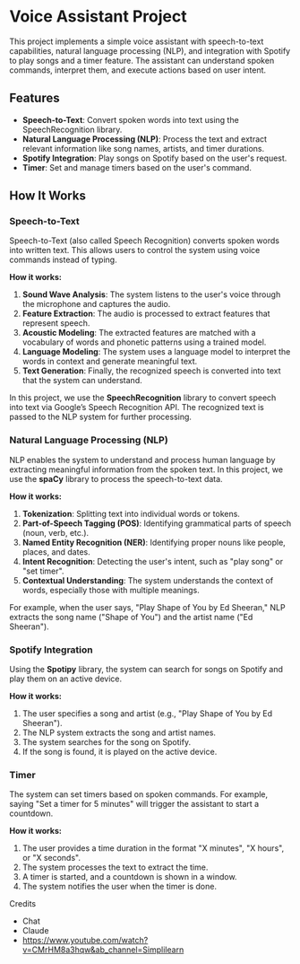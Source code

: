 # Voice Assistant Project

This project implements a simple voice assistant with speech-to-text capabilities, natural language processing (NLP), and integration with Spotify to play songs and a timer feature. The assistant can understand spoken commands, interpret them, and execute actions based on user intent.

## Features

- **Speech-to-Text**: Convert spoken words into text using the SpeechRecognition library.
- **Natural Language Processing (NLP)**: Process the text and extract relevant information like song names, artists, and timer durations.
- **Spotify Integration**: Play songs on Spotify based on the user's request.
- **Timer**: Set and manage timers based on the user's command.

## How It Works

### **Speech-to-Text**

Speech-to-Text (also called Speech Recognition) converts spoken words into written text. This allows users to control the system using voice commands instead of typing.

**How it works:**
1. **Sound Wave Analysis**: The system listens to the user's voice through the microphone and captures the audio.
2. **Feature Extraction**: The audio is processed to extract features that represent speech.
3. **Acoustic Modeling**: The extracted features are matched with a vocabulary of words and phonetic patterns using a trained model.
4. **Language Modeling**: The system uses a language model to interpret the words in context and generate meaningful text.
5. **Text Generation**: Finally, the recognized speech is converted into text that the system can understand.

In this project, we use the **SpeechRecognition** library to convert speech into text via Google’s Speech Recognition API. The recognized text is passed to the NLP system for further processing.

### **Natural Language Processing (NLP)**

NLP enables the system to understand and process human language by extracting meaningful information from the spoken text. In this project, we use the **spaCy** library to process the speech-to-text data.

**How it works:**
1. **Tokenization**: Splitting text into individual words or tokens.
2. **Part-of-Speech Tagging (POS)**: Identifying grammatical parts of speech (noun, verb, etc.).
3. **Named Entity Recognition (NER)**: Identifying proper nouns like people, places, and dates.
4. **Intent Recognition**: Detecting the user's intent, such as "play song" or "set timer".
5. **Contextual Understanding**: The system understands the context of words, especially those with multiple meanings.

For example, when the user says, "Play Shape of You by Ed Sheeran," NLP extracts the song name ("Shape of You") and the artist name ("Ed Sheeran").

### **Spotify Integration**

Using the **Spotipy** library, the system can search for songs on Spotify and play them on an active device.

**How it works:**
1. The user specifies a song and artist (e.g., "Play Shape of You by Ed Sheeran").
2. The NLP system extracts the song and artist names.
3. The system searches for the song on Spotify.
4. If the song is found, it is played on the active device.

### **Timer**

The system can set timers based on spoken commands. For example, saying "Set a timer for 5 minutes" will trigger the assistant to start a countdown.

**How it works:**
1. The user provides a time duration in the format "X minutes", "X hours", or "X seconds".
2. The system processes the text to extract the time.
3. A timer is started, and a countdown is shown in a window.
4. The system notifies the user when the timer is done.





Credits
- Chat
- Claude
- https://www.youtube.com/watch?v=CMrHM8a3hqw&ab_channel=Simplilearn

